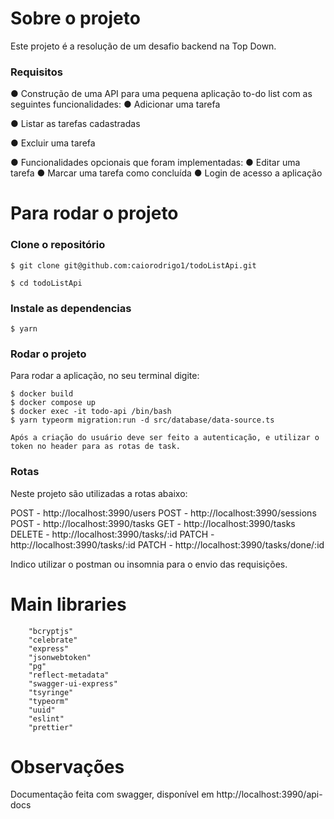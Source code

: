 # Sobre o projeto

Este projeto é a resolução de um desafio backend na Top Down.

### Requisitos

● Construção de uma API para uma pequena aplicação to-do list com as seguintes funcionalidades:
  ● Adicionar uma tarefa
  
  ● Listar as tarefas cadastradas
  
  ● Excluir uma tarefa
  
● Funcionalidades opcionais que foram implementadas:
  ● Editar uma tarefa
  ● Marcar uma tarefa como concluída
  ● Login de acesso a aplicação
  
# Para rodar o projeto

<h3>Clone o repositório</h3>

```
$ git clone git@github.com:caiorodrigo1/todoListApi.git

$ cd todoListApi
```

<h3>Instale as dependencias</h3>

```
$ yarn
```

<h3>Rodar o projeto</h3>

Para rodar a aplicação, no seu terminal digite:

```
$ docker build
$ docker compose up
$ docker exec -it todo-api /bin/bash
$ yarn typeorm migration:run -d src/database/data-source.ts

Após a criação do usuário deve ser feito a autenticação, e utilizar o token no header para as rotas de task.
```

<h3>Rotas</h3>

Neste projeto são utilizadas a rotas abaixo:

POST - http://localhost:3990/users
POST - http://localhost:3990/sessions
POST - http://localhost:3990/tasks
GET - http://localhost:3990/tasks
DELETE - http://localhost:3990/tasks/:id
PATCH - http://localhost:3990/tasks/:id
PATCH - http://localhost:3990/tasks/done/:id

Indico utilizar o postman ou insomnia para o envio das requisições.

# Main libraries

```
    "bcryptjs"
    "celebrate"
    "express"
    "jsonwebtoken"
    "pg"
    "reflect-metadata"
    "swagger-ui-express"
    "tsyringe"
    "typeorm"
    "uuid"
    "eslint"
    "prettier"
```

# Observações

  Documentação feita com swagger, disponível em http://localhost:3990/api-docs
